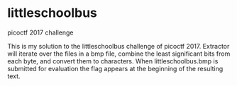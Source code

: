 # littleschoolbus
picoctf 2017 challenge

This is my solution to the littleschoolbus challenge of picoctf 2017. Extractor will iterate over the files in a bmp file,
combine the least significant bits from each byte, and convert them to characters. When littleschoolbus.bmp is submitted for
evaluation the flag appears at the beginning of the resulting text.
